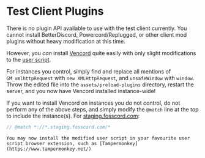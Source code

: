 # Test Client Plugins

There is no plugin API available to use with the test client currently.
You cannot install BetterDiscord, Powercord/Replugged, or other client mod plugins without heavy modification at this time.

However, you _can_ install [Vencord](https://github.com/Vendicated/Vencord)
quite easily with only slight modifications to the [user script](https://github.com/Vendicated/Vencord#installing-on-browser).

For instances you control, simply find and replace all mentions of `GM_xmlhttpRequest` with `new XMLHttpRequest`, and `unsafeWindow` with `window`.
Throw the edited file into the `assets/preload-plugins` directory, restart the server, and you now have Vencord installed instance-wide!

If you want to install Vencord on instances you do not control, do not perform any of the above steps, and simply modify
the `@match` line at the top to include the instance(s). For [staging.fosscord.com](https://staging.fosscord.com):

```js
// @match *://*.staging.fosscord.com/*
```

    You may now install the modified user script in your favourite user script browser extension, such as [Tampermonkey](https://www.tampermonkey.net/)
